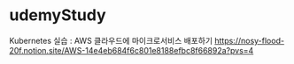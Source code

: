 # udemyStudy
Kubernetes 실습 : AWS 클라우드에 마이크로서비스 배포하기
https://nosy-flood-20f.notion.site/AWS-14e4eb684f6c801e8188efbc8f66892a?pvs=4
